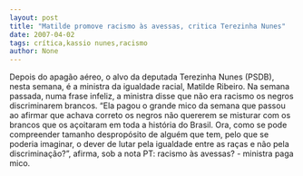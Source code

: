 ```yaml
---
layout: post
title: "Matilde promove racismo às avessas, critica Terezinha Nunes"
date: 2007-04-02
tags: crítica,kassio nunes,racismo
author: None
---
```

Depois do apagão aéreo, o alvo da deputada Terezinha Nunes (PSDB), nesta semana, é a ministra da igualdade racial, Matilde Ribeiro.
Na semana passada, numa frase infeliz, a ministra disse que não era racismo os negros discriminarem brancos.
“Ela pagou o grande mico da semana que passou ao afirmar que achava correto os negros não quererem se misturar com os brancos que os açoitaram em toda a história do Brasil. Ora, como se pode compreender tamanho despropósito de alguém que tem, pelo que se poderia imaginar, o dever de lutar pela igualdade entre as raças e não pela discriminação?”, afirma, sob a nota PT: racismo às avessas? - ministra paga mico. 